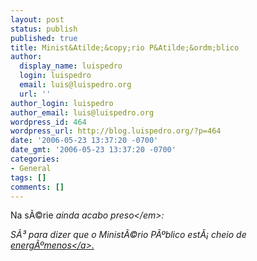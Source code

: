 ```yaml
---
layout: post
status: publish
published: true
title: Minist&Atilde;&copy;rio P&Atilde;&ordm;blico
author:
  display_name: luispedro
  login: luispedro
  email: luis@luispedro.org
  url: ''
author_login: luispedro
author_email: luis@luispedro.org
wordpress_id: 464
wordpress_url: http://blog.luispedro.org/?p=464
date: '2006-05-23 13:37:20 -0700'
date_gmt: '2006-05-23 13:37:20 -0700'
categories:
- General
tags: []
comments: []
---
```

<p>Na s&Atilde;&copy;rie <em>ainda acabo preso<&#47;em>:</p>
<p>S&Atilde;&sup3; para dizer que o Minist&Atilde;&copy;rio P&Atilde;&ordm;blico est&Atilde;&iexcl; cheio de <a href="http:&#47;&#47;diariodigital.sapo.pt&#47;news.asp?section_id=9&id_news=228017">energ&Atilde;&ordm;menos<&#47;a>.</p>
